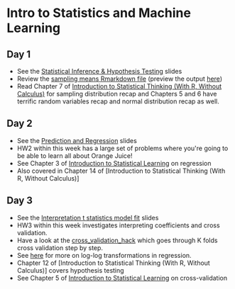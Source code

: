 # Intro to Statistics and Machine Learning

## Day 1
  * See the [Statistical Inference & Hypothesis Testing](Statistics%201.pptx) slides
  * Review the [sampling means Rmarkdown file](sampling%20means%20HW.Rmd) (preview the output [here](http://htmlpreview.github.io/?https://github.com/msr-ds3/coursework/blob/master/week2/sampling_means_HW.html))
  * Read Chapter 7 of [Introduction to Statistical Thinking (With R, Without Calculus)](http://pluto.huji.ac.il/~msby/StatThink/) for sampling distribution recap and Chapters 5 and 6 have terrific random variables recap and normal distribution recap as well.

<!--
  * Check out Chapters 7, 8, and 9 of [Introduction to Statistical Thinking (With R, Without Calculus)](http://pluto.huji.ac.il/~msby/StatThink/)
-->

## Day 2
  * See the [Prediction and Regression](Prediction%20and%20Regression.pptx) slides
  * HW2 within this week has a large set of problems where you're going to be able to learn all about Orange Juice!
  * See Chapter 3 of [Introduction to Statistical Learning](http://www-bcf.usc.edu/~gareth/ISL/) on regression
  * Also covered in Chapter 14 of [Introduction to Statistical Thinking (With R, Without Calculus)]
  
## Day 3
  * See the [Interpretation t statistics model fit](Interpretation%20t%20statistics%20model%20fit.pptx) slides
  * HW3 within this week investigates interpreting coefficients and cross validation.
  * Have a look at the [cross_validation_hack](cross_validation_hack.Rmd) which goes through K folds cross validation step by step.
  * See [here](http://home.wlu.edu/~gusej/econ398/notes/logRegressions.pdf) for more on log-log transformations in regression.
  * Chapter 12 of [Introduction to Statistical Thinking (With R, Without Calculus)] covers hypothesis testing
  * See Chapter 5 of [Introduction to Statistical Learning](http://www-bcf.usc.edu/~gareth/ISL/) on cross-validation
